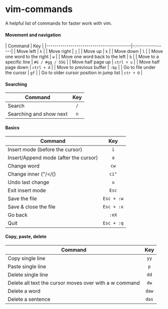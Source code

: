 # vim-commands
A helpful list of commands for faster work with vim.

#### Movement and navigation

| Command                                  | Key              |
|------------------------------------------|-:-:--------------|
| Move left                                | `h`              |
| Move right                               | `j`              |
| Move up                                  | `k`              |
| Move down                                | `l`              |
| Move one word to the right               | `w`              |
| Move one word back to the left           | `b`              |
| Move to a specific line                  | `#G / #gg / 55G` |
| Move half page up                        | `ctrl + u`       |
| Move half page down                      | `ctrl + d`       |
| Move to previous buffer                  | `:bp`            |
| Go to file under the curosr              | `gf`             |
| Go to older cursor position in jump list | `ctr + O`        |

#### Searching

| Command                 | Key |
| ----------------------- | :-: |
| Search                  | `/` |
| Searching and show next | `n` |

#### Basics

| Command                               | Key        |
| ------------------------------------- | :--------: |
| Insert mode (before the cursor)       | `i`        |
| Insert/Append mode (after the cursor) | `a`        |
| Change word                           | `cw`       |
| Change inner ("/</{)                  | `ci"`      |
| Undo last change                      | `u`        |
| Exit insert mode                      | `Esc`      |
| Save the file                         | `Esc + :w` |
| Save & close the file                 | `Esc + :x` |
| Go back                               | `:eX`      |
| Quit                                  | `Esc + :q` |


#### Copy, paste, delete

| Command                                                | Key   |
| ------------------------------------------------------ | :---: |
| Copy single line                                       | `yy`  |
| Paste single line                                      | `p`   |
| Delete single line                                     | `dd`  |
| Delete all text the cursor moves over with a w command | `dw`  |
| Delete a word                                          | `daw` |
| Delete a sentence                                      | `das` |     
